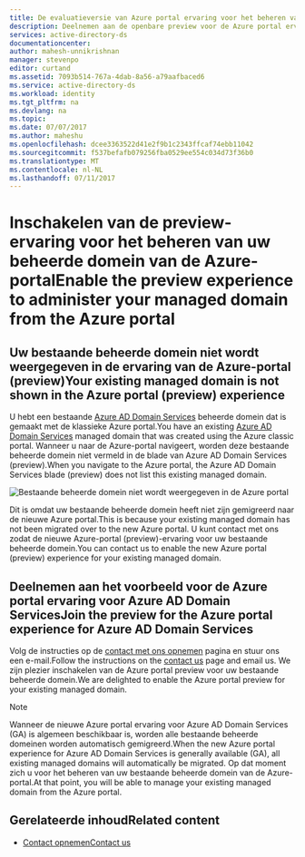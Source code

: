 ```yaml
---
title: De evaluatieversie van Azure portal ervaring voor het beheren van Azure AD Domain Services inschakelen | Microsoft Docs
description: Deelnemen aan de openbare preview voor de Azure portal ervaring voor het beheren van Azure AD Domain Services
services: active-directory-ds
documentationcenter: 
author: mahesh-unnikrishnan
manager: stevenpo
editor: curtand
ms.assetid: 7093b514-767a-4dab-8a56-a79aafbaced6
ms.service: active-directory-ds
ms.workload: identity
ms.tgt_pltfrm: na
ms.devlang: na
ms.topic: 
ms.date: 07/07/2017
ms.author: maheshu
ms.openlocfilehash: dcee3363522d41e2f9b1c2343ffcaf74ebb11042
ms.sourcegitcommit: f537befafb079256fba0529ee554c034d73f36b0
ms.translationtype: MT
ms.contentlocale: nl-NL
ms.lasthandoff: 07/11/2017
---
```

# <a name="enable-the-preview-experience-to-administer-your-managed-domain-from-the-azure-portal"></a><span data-ttu-id="3007a-103">Inschakelen van de preview-ervaring voor het beheren van uw beheerde domein van de Azure-portal</span><span class="sxs-lookup"><span data-stu-id="3007a-103">Enable the preview experience to administer your managed domain from the Azure portal</span></span>

## <a name="your-existing-managed-domain-is-not-shown-in-the-azure-portal-preview-experience"></a><span data-ttu-id="3007a-104">Uw bestaande beheerde domein niet wordt weergegeven in de ervaring van de Azure-portal (preview)</span><span class="sxs-lookup"><span data-stu-id="3007a-104">Your existing managed domain is not shown in the Azure portal (preview) experience</span></span>
<span data-ttu-id="3007a-105">U hebt een bestaande [Azure AD Domain Services](active-directory-ds-overview.md) beheerde domein dat is gemaakt met de klassieke Azure portal.</span><span class="sxs-lookup"><span data-stu-id="3007a-105">You have an existing [Azure AD Domain Services](active-directory-ds-overview.md) managed domain that was created using the Azure classic portal.</span></span> <span data-ttu-id="3007a-106">Wanneer u naar de Azure-portal navigeert, worden deze bestaande beheerde domein niet vermeld in de blade van Azure AD Domain Services (preview).</span><span class="sxs-lookup"><span data-stu-id="3007a-106">When you navigate to the Azure portal, the Azure AD Domain Services blade (preview) does not list this existing managed domain.</span></span>

![Bestaande beheerde domein niet wordt weergegeven in de Azure portal](./media/getting-started/missing-domain-services-instance.png)

<span data-ttu-id="3007a-108">Dit is omdat uw bestaande beheerde domein heeft niet zijn gemigreerd naar de nieuwe Azure portal.</span><span class="sxs-lookup"><span data-stu-id="3007a-108">This is because your existing managed domain has not been migrated over to the new Azure portal.</span></span> <span data-ttu-id="3007a-109">U kunt contact met ons zodat de nieuwe Azure-portal (preview)-ervaring voor uw bestaande beheerde domein.</span><span class="sxs-lookup"><span data-stu-id="3007a-109">You can contact us to enable the new Azure portal (preview) experience for your existing managed domain.</span></span>


## <a name="join-the-preview-for-the-azure-portal-experience-for-azure-ad-domain-services"></a><span data-ttu-id="3007a-110">Deelnemen aan het voorbeeld voor de Azure portal ervaring voor Azure AD Domain Services</span><span class="sxs-lookup"><span data-stu-id="3007a-110">Join the preview for the Azure portal experience for Azure AD Domain Services</span></span>
<span data-ttu-id="3007a-111">Volg de instructies op de [contact met ons opnemen](active-directory-ds-contact-us.md) pagina en stuur ons een e-mail.</span><span class="sxs-lookup"><span data-stu-id="3007a-111">Follow the instructions on the [contact us](active-directory-ds-contact-us.md) page and email us.</span></span> <span data-ttu-id="3007a-112">We zijn plezier inschakelen van de Azure portal preview voor uw bestaande beheerde domein.</span><span class="sxs-lookup"><span data-stu-id="3007a-112">We are delighted to enable the Azure portal preview for your existing managed domain.</span></span>

> [!NOTE]
> <span data-ttu-id="3007a-113">Wanneer de nieuwe Azure portal ervaring voor Azure AD Domain Services (GA) is algemeen beschikbaar is, worden alle bestaande beheerde domeinen worden automatisch gemigreerd.</span><span class="sxs-lookup"><span data-stu-id="3007a-113">When the new Azure portal experience for Azure AD Domain Services is generally available (GA), all existing managed domains will automatically be migrated.</span></span> <span data-ttu-id="3007a-114">Op dat moment zich u voor het beheren van uw bestaande beheerde domein van de Azure-portal.</span><span class="sxs-lookup"><span data-stu-id="3007a-114">At that point, you will be able to manage your existing managed domain from the Azure portal.</span></span>
>
>


## <a name="related-content"></a><span data-ttu-id="3007a-115">Gerelateerde inhoud</span><span class="sxs-lookup"><span data-stu-id="3007a-115">Related content</span></span>
* [<span data-ttu-id="3007a-116">Contact opnemen</span><span class="sxs-lookup"><span data-stu-id="3007a-116">Contact us</span></span>](active-directory-ds-contact-us.md)
